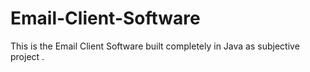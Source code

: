# Email-Client-Software
This is the Email Client Software  built completely in Java as subjective project . 
